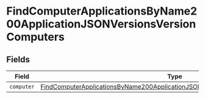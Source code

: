 # FindComputerApplicationsByName200ApplicationJSONVersionsVersionComputers


## Fields

| Field                                                                                                                                                                                           | Type                                                                                                                                                                                            | Required                                                                                                                                                                                        | Description                                                                                                                                                                                     |
| ----------------------------------------------------------------------------------------------------------------------------------------------------------------------------------------------- | ----------------------------------------------------------------------------------------------------------------------------------------------------------------------------------------------- | ----------------------------------------------------------------------------------------------------------------------------------------------------------------------------------------------- | ----------------------------------------------------------------------------------------------------------------------------------------------------------------------------------------------- |
| `computer`                                                                                                                                                                                      | [FindComputerApplicationsByName200ApplicationJSONVersionsVersionComputersComputer](../../models/operations/findcomputerapplicationsbyname200applicationjsonversionsversioncomputerscomputer.md) | :heavy_minus_sign:                                                                                                                                                                              | N/A                                                                                                                                                                                             |
